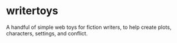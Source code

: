 # writertoys
A handful of simple web toys for fiction writers, to help create plots, characters, settings, and conflict.

